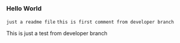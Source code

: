 ### Hello World
``` just a readme file ``` 
``` this is first comment from developer branch ```

This is just a test from developer branch
